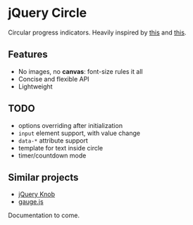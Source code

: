 # jQuery Circle #
 
Circular progress indicators.
Heavily inspired by [this](http://atomicnoggin.ca/blog/2010/02/20/pure-css3-pie-charts/) and [this](http://blakek.us/labs/jquery/css3-pie-graph-timer/).

## Features ##
- No images, no **canvas**: font-size rules it all
- Concise and flexible API
- Lightweight

## TODO ##

- options overriding after initialization
- `input` element support, with value change
- `data-*` attribute support
- template for text inside circle
- timer/countdown mode

## Similar projects ##

- [jQuery Knob](https://github.com/aterrien/jQuery-Knob)
- [gauge.js](https://github.com/bernii/gauge.js)

Documentation to come.